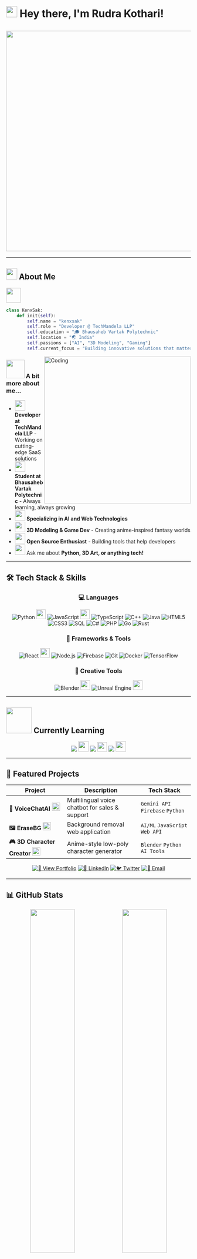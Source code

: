<!-- Profile Greeting -->
# <img src="https://media.giphy.com/media/hvRJCLFzcasrR4ia7z/giphy.gif" width="30px"/> Hey there, I'm **Rudra Kothari**! 

<!-- Big Aesthetic Banner -->
## <img src="https://media.giphy.com/media/2seKKLp1n0sEeJLYTK/giphy.gif" height="600">

---

## <img src="https://media.giphy.com/media/WUlplcMpOCEmTGBtBW/giphy.gif" width="30"> About Me




<img src="https://media.giphy.com/media/3oEjI6SIIHBdRxXI40/giphy.gif" width="40px">



```python
class KenxSak:
    def init(self):
        self.name = "kenxsak"
        self.role = "Developer @ TechMandela LLP"
        self.education = "🎓 Bhausaheb Vartak Polytechnic"
        self.location = "🌏 India"
        self.passions = ["AI", "3D Modeling", "Gaming"]
        self.current_focus = "Building innovative solutions that matter"
```



<img align="right" alt="Coding" width="400" src="https://raw.githubusercontent.com/abhisheknaiidu/abhisheknaiidu/master/code.gif">

### <img src="https://media.giphy.com/media/VgCDAzcKvsR6OM0uWg/giphy.gif" width="50"> A bit more about me...
- <img src="https://media.giphy.com/media/1n3mo5kLz2jqIhOCo9/giphy.gif" width="28"/> **Developer at TechMandela LLP** - Working on cutting-edge SaaS solutions
- <img src="https://media.giphy.com/media/zOvBKUUEERdNm/giphy.gif" width="28"/> **Student at Bhausaheb Vartak Polytechnic** - Always learning, always growing
- <img src="https://media.giphy.com/media/XreQmk7ETCak0/giphy.gif" width="28"/> **Specializing in AI and Web Technologies**
- <img src="https://media.giphy.com/media/np6TjKTur1wI4/giphy.gif" width="28"/> **3D Modeling & Game Dev** - Creating anime-inspired fantasy worlds
- <img src="https://media.giphy.com/media/xT9IgzoKnwFNmISR8I/giphy.gif" width="28"/> **Open Source Enthusiast** - Building tools that help developers
- <img src="https://media.giphy.com/media/KzJkzjggfGN5Py6nkT/giphy.gif" width="28"/> Ask me about **Python, 3D Art, or anything tech!**

---

## 🛠️ Tech Stack & Skills

<div align="center">

### 💻 Languages
![Python](https://img.shields.io/badge/Python-3776AB?style=for-the-badge&logo=python&logoColor=white&labelColor=FFD43B) <img src="https://media.giphy.com/media/dWesBcTLavkZuG35MI/giphy.gif" width="26"/>
![JavaScript](https://img.shields.io/badge/JavaScript-F7DF1E?style=for-the-badge&logo=javascript&logoColor=black&labelColor=00FF88) <img src="https://media.giphy.com/media/ln7z2eWriiQAllfVcn/giphy.gif" width="26"/>
![TypeScript](https://img.shields.io/badge/TypeScript-007ACC?style=for-the-badge&logo=typescript&logoColor=white&labelColor=3178C6)
![C++](https://img.shields.io/badge/C++-00599C?style=for-the-badge&logo=cplusplus&logoColor=white&labelColor=00FF88)
![Java](https://img.shields.io/badge/Java-007396?style=for-the-badge&logo=java&logoColor=white&labelColor=E11F21)
![HTML5](https://img.shields.io/badge/HTML5-E34F26?style=for-the-badge&logo=html5&logoColor=white&labelColor=00FF88)
![CSS3](https://img.shields.io/badge/CSS3-1572B6?style=for-the-badge&logo=css3&logoColor=white&labelColor=264DE4)
![SQL](https://img.shields.io/badge/SQL-4479A1?style=for-the-badge&logo=mysql&logoColor=white&labelColor=00FF88)
![C#](https://img.shields.io/badge/C%23-239120?style=for-the-badge&logo=csharp&logoColor=white&labelColor=512BD4)
![PHP](https://img.shields.io/badge/PHP-777BB4?style=for-the-badge&logo=php&logoColor=white&labelColor=00FF88)
![Go](https://img.shields.io/badge/Go-00ADD8?style=for-the-badge&logo=go&logoColor=white&labelColor=00ACD7)
![Rust](https://img.shields.io/badge/Rust-000000?style=for-the-badge&logo=rust&logoColor=white&labelColor=00FF88)

### 🚀 Frameworks & Tools
![React](https://img.shields.io/badge/React-20232A?style=for-the-badge&logo=react&logoColor=61DAFB) <img src="https://media.giphy.com/media/eNAsjO55tPbgaor7ma/giphy.gif" width="26"/>
![Node.js](https://img.shields.io/badge/Node.js-339933?style=for-the-badge&logo=nodedotjs&logoColor=white)
![Firebase](https://img.shields.io/badge/Firebase-FFCA28?style=for-the-badge&logo=firebase&logoColor=black)
![Git](https://img.shields.io/badge/Git-F05032?style=for-the-badge&logo=git&logoColor=white)
![Docker](https://img.shields.io/badge/Docker-2496ED?style=for-the-badge&logo=docker&logoColor=white)
![TensorFlow](https://img.shields.io/badge/TensorFlow-FF6F00?style=for-the-badge&logo=tensorflow&logoColor=white)
  
### 🎨 Creative Tools
![Blender](https://img.shields.io/badge/Blender-F5792A?style=for-the-badge&logo=blender&logoColor=white&labelColor=00FF88) <img src="https://media.giphy.com/media/TilmLMmWrRYYHjLfub/giphy.gif" width="26"/>
![Unreal Engine](https://img.shields.io/badge/Unreal_Engine_5-313131?style=for-the-badge&logo=unrealengine&logoColor=white&labelColor=00FF88) <img src="https://media.giphy.com/media/SWoSkN6DxTszqIKEqv/giphy.gif" width="26"/>

</div>

---

## <img src="https://media.giphy.com/media/kMqJ9CL7656fK/giphy.gif" width="70"> Currently Learning
<div align="center">
  <img src="https://img.shields.io/badge/🎮_Unreal_Engine_5-0E1128?style=for-the-badge&logo=unrealengine&logoColor=white&labelColor=00FF88" /> <img src="https://media.giphy.com/media/ICOgUNjpvO0PC/giphy.gif" height="28"/>
  <img src="https://img.shields.io/badge/🎨_Blender_3D-F5792A?style=for-the-badge&logo=blender&logoColor=white&labelColor=E87D0D" /> <img src="https://media.giphy.com/media/j5hwlUMYT0yG82sRZ6/giphy.gif" width="26"/>
  <img src="https://img.shields.io/badge/🤖_Machine_Learning-FF6F00?style=for-the-badge&logo=tensorflow&logoColor=white&labelColor=00FF88" /> <img src="https://media.giphy.com/media/LHZyixOnHwDDy/giphy.gif" width="28"/>
</div>

---

## 🚀 Featured Projects

<div align="center">
  
| Project | Description | Tech Stack |
|---------|-------------|------------|
| **🎤 VoiceChatAI** <img src="https://media.giphy.com/media/wAdqTDf6x531dkivz8/giphy.gif" width="22"/> | Multilingual voice chatbot for sales & support | `Gemini API` `Firebase` `Python` |
| **🖼️ EraseBG** <img src="https://media.giphy.com/media/YQitE4YNQNahy/giphy.gif" width="22"/> | Background removal web application | `AI/ML` `JavaScript` `Web API` |
| **🎮 3D Character Creator** <img src="https://media.giphy.com/media/5VKbvrjxpVJCM/giphy.gif" width="22"/> | Anime-style low-poly character generator | `Blender` `Python` `AI Tools` |

</div>


<div align="center">
  
  [![🚀 View Portfolio](https://img.shields.io/badge/🚀_View_Portfolio-00FF88?style=for-the-badge&logo=github&logoColor=black)](#)
  [![💼 LinkedIn](https://img.shields.io/badge/💼_LinkedIn-0077B5?style=for-the-badge&logo=linkedin&logoColor=white)](#)
  [![🐦 Twitter](https://img.shields.io/badge/🐦_Twitter-1DA1F2?style=for-the-badge&logo=twitter&logoColor=white)](#)
  [![📧 Email](https://img.shields.io/badge/📧_Email-D14836?style=for-the-badge&logo=gmail&logoColor=white)](#)
  
</div>

---

## 📊 GitHub Stats

<div align="center">
  
  <img src="https://github-readme-stats.vercel.app/api?username=kenxsak&show_icons=true&theme=radical&bg_color=1a1b27&title_color=00FF88&icon_color=00FF88&text_color=ffffff&border_color=00FF88" width="49%" />
  <img src="https://github-readme-streak-stats.herokuapp.com/?user=kenxsak&theme=radical&background=1a1b27&ring=00FF88&fire=00FF88&currStreakLabel=00FF88&border=00FF88" width="49%" />
  
</div>

<div align="center">
  
  <img src="https://github-readme-stats.vercel.app/api/top-langs/?username=kenxsak&layout=compact&theme=radical&bg_color=1a1b27&title_color=00FF88&text_color=ffffff&border_color=00FF88" width="49%" />
  <img src="https://github-readme-activity-graph.vercel.app/graph?username=kenxsak&theme=react-dark&bg_color=1a1b27&color=00FF88&line=00FF88&point=ffffff&area=true&hide_border=false&custom_title=Contribution%20Graph&area_color=00FF88" width="100%" />
  
</div>

---

## 🏆 Achievements & Badges

<div align="center">
  <img src="https://img.shields.io/badge/🔥_Open_Source_Contributor-00FF88?style=for-the-badge" /> <img src="https://media.giphy.com/media/A6aHBCFqlE0Rq/giphy.gif" width="34"/>
  <img src="https://img.shields.io/badge/💡_Problem_Solver-FFD700?style=for-the-badge" /> <img src="https://media.giphy.com/media/1n3mo5kLz2jqIhOCo9/giphy.gif" width="34"/>
  <img src="https://img.shields.io/badge/🚀_Innovation_Enthusiast-FF6B6B?style=for-the-badge" /> <img src="https://media.giphy.com/media/LoHnEN2VwlCz4/giphy.gif" width="34"/>
  <img src="https://img.shields.io/badge/🎮_Game_Dev_Explorer-9B59B6?style=for-the-badge" /> <img src="https://media.giphy.com/media/hcUZl4dzpJ3nK/giphy.gif" width="34"/>
  <img src="https://img.shields.io/badge/🎨_3D_Artist-3498DB?style=for-the-badge" /> <img src="https://media.giphy.com/media/26Ffabd5CJ1U6n3Bi/giphy.gif" width="34"/>
</div>

---

## 🎯 Fun Zone

<div align="center">
  ### 🎮 When I'm not coding, you'll find me:
  <img src="https://media.giphy.com/media/GPt4P3S0C6XMc/giphy.gif" width="24"/> <img src="https://media.giphy.com/media/B7odR9C4QZfYg/giphy.gif" width="24"/>
  


  ```javascript
  const hobbies = {
    gaming: ["VALORANT 🎯", "Genshin Impact ⚔️", "Open-world RPGs 🗺️"],
    creative: ["3D Modeling 🎨", "Anime Character Design ✨", "Digital Art 🖼️"],
    learning: ["New Tech Stacks 📚", "AI/ML 🤖"],
    fun: ["Card Games 🃏", "Photography 📸", "Exploring New Tools 🔧"]
};
  ```
  
</div>


</div>

## 🌈 Mood Board

<div align="center">

<!-- Tenor GIF 1 - Aesthetic Pink -->
<img src="https://media.tenor.com/hCOXMXaVUfAAAAAC/aesthetic-pink.gif" width="30%" />

<!-- Tenor GIF 2 - Kronk Reaction -->
<img src="https://media.tenor.com/ycXhNES95v8AAAAC/kronk-reaction.gif" width="30%" />

<!-- Tenor GIF 3 - Silly Guy -->
<img src="https://media.tenor.com/nSw2bMqyxoEAAAAC/silly-silly-guy.gif" width="30%" />

</div>

## 💬 Random Dev Quote

<div align="center">

!

</div>

## 🎵 Vibing to

<div align="center">

[!Spotify](https://open.spotify.com/user/0ap8lroq6tsaafwlbvxuj0ya3?si=89556c2838714a5e&nd=1&dlsi=e087344fc9094d85)

</div>

---

<div align="center">

### 🌟 Thanks for visiting! Let's build something amazing together! 🌟

<img src="https://capsule-render.vercel.app/api?type=waving&color=gradient&customColorList=12,18,20,24,28&height=100&section=footer&animation=twinkling" width="100%" />

!Visitor Count

<img src="https://img.shields.io/badge/Made_with_💚_by-kenxsak-00FF88?style=for-the-badge" />

</div>

</div>
